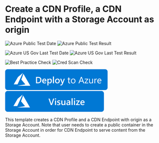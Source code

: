 # Create a CDN Profile, a CDN Endpoint with a Storage Account as origin

![Azure Public Test Date](https://azurequickstartsservice.blob.core.windows.net/badges/201-cdn-with-storage-account/PublicLastTestDate.svg)
![Azure Public Test Result](https://azurequickstartsservice.blob.core.windows.net/badges/201-cdn-with-storage-account/PublicDeployment.svg)

![Azure US Gov Last Test Date](https://azurequickstartsservice.blob.core.windows.net/badges/201-cdn-with-storage-account/FairfaxLastTestDate.svg)
![Azure US Gov Last Test Result](https://azurequickstartsservice.blob.core.windows.net/badges/201-cdn-with-storage-account/FairfaxDeployment.svg)

![Best Practice Check](https://azurequickstartsservice.blob.core.windows.net/badges/201-cdn-with-storage-account/BestPracticeResult.svg)
![Cred Scan Check](https://azurequickstartsservice.blob.core.windows.net/badges/201-cdn-with-storage-account/CredScanResult.svg)

[![Deploy To Azure](https://raw.githubusercontent.com/Azure/azure-quickstart-templates/master/1-CONTRIBUTION-GUIDE/images/deploytoazure.svg?sanitize=true)]("https://portal.azure.com/#create/Microsoft.Template/uri/https%3A%2F%2Fraw.githubusercontent.com%2FAzure%2Fazure-quickstart-templates%2Fmaster%2F201-cdn-with-storage-account%2Fazuredeploy.json")  [![Visualize](https://raw.githubusercontent.com/Azure/azure-quickstart-templates/master/1-CONTRIBUTION-GUIDE/images/visualizebutton.svg?sanitize=true)]("http://armviz.io/#/?load=https%3A%2F%2Fraw.githubusercontent.com%2FAzure%2Fazure-quickstart-templates%2Fmaster%2F201-cdn-with-storage-account%2Fazuredeploy.json")

This template creates a CDN Profile and a CDN Endpoint with origin as a Storage Account. Note that user needs to create a public container in the Storage Account in order for CDN Endpoint to serve content from the Storage Account.


